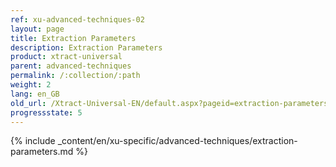 ```yaml
---
ref: xu-advanced-techniques-02
layout: page
title: Extraction Parameters
description: Extraction Parameters
product: xtract-universal
parent: advanced-techniques
permalink: /:collection/:path
weight: 2
lang: en_GB
old_url: /Xtract-Universal-EN/default.aspx?pageid=extraction-parameters
progressstate: 5
---
```

{% include _content/en/xu-specific/advanced-techniques/extraction-parameters.md %}
